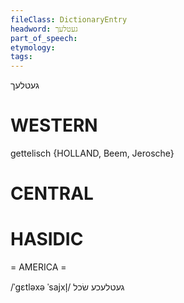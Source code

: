 ```yaml
---
fileClass: DictionaryEntry
headword: געטלעך
part_of_speech: 
etymology: 
tags: 
---
```

געטלעך

WESTERN
========

gettelisch {HOLLAND, Beem, Jerosche}

CENTRAL
========

HASIDIC
=======
= AMERICA = 

/ˈgɛtləxə ˈsajxl̩/ געטלעכע שׂכל